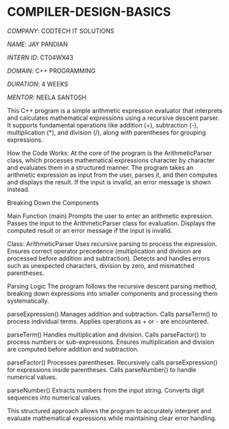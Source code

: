 # COMPILER-DESIGN-BASICS

*COMPANY*: CODTECH IT SOLUTIONS

*NAME*: JAY PANDIAN

*INTERN ID*: CT04WX43

*DOMAIN*: C++ PROGRAMMING

*DURATION*: 4 WEEKS

*MENTOR*: NEELA SANTOSH

This C++ program is a simple arithmetic expression evaluator that interprets and calculates mathematical expressions using a recursive descent parser. It supports fundamental operations like addition (+), subtraction (-), multiplication (*), and division (/), along with parentheses for grouping expressions.

How the Code Works:
At the core of the program is the ArithmeticParser class, which processes mathematical expressions character by character and evaluates them in a structured manner. The program takes an arithmetic expression as input from the user, parses it, and then computes and displays the result. If the input is invalid, an error message is shown instead.

Breaking Down the Components

Main Function (main)
Prompts the user to enter an arithmetic expression.
Passes the input to the ArithmeticParser class for evaluation.
Displays the computed result or an error message if the input is invalid.

Class: ArithmeticParser
Uses recursive parsing to process the expression.
Ensures correct operator precedence (multiplication and division are processed before addition and subtraction).
Detects and handles errors such as unexpected characters, division by zero, and mismatched parentheses.

Parsing Logic
The program follows the recursive descent parsing method, breaking down expressions into smaller components and processing them systematically.

parseExpression()
Manages addition and subtraction.
Calls parseTerm() to process individual terms.
Applies operations as + or - are encountered.

parseTerm()
Handles multiplication and division.
Calls parseFactor() to process numbers or sub-expressions.
Ensures multiplication and division are computed before addition and subtraction.

parseFactor()
Processes parentheses.
Recursively calls parseExpression() for expressions inside parentheses.
Calls parseNumber() to handle numerical values.

parseNumber()
Extracts numbers from the input string.
Converts digit sequences into numerical values.

This structured approach allows the program to accurately interpret and evaluate mathematical expressions while maintaining clear error handling.
